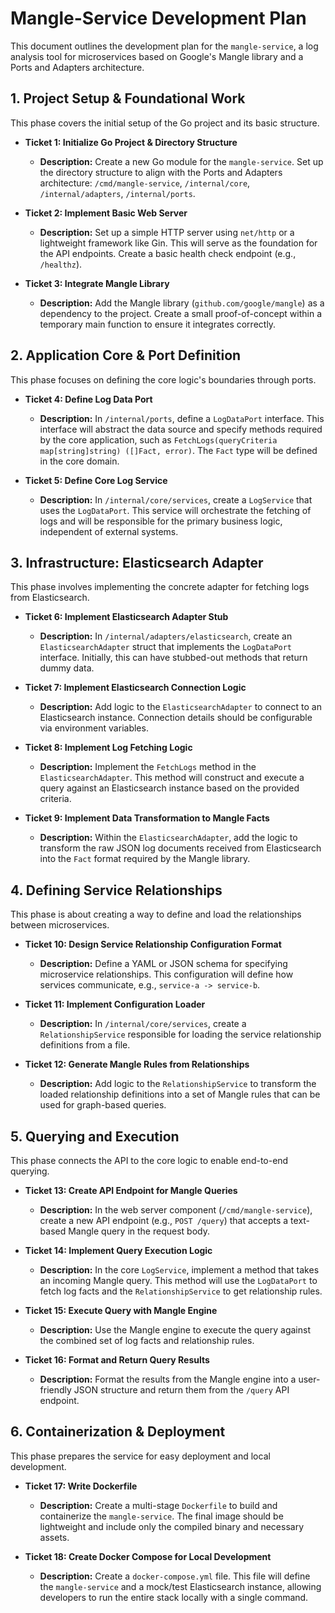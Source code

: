 # Mangle-Service Development Plan

This document outlines the development plan for the `mangle-service`, a log analysis tool for microservices based on Google's Mangle library and a Ports and Adapters architecture.

## 1. Project Setup & Foundational Work

This phase covers the initial setup of the Go project and its basic structure.

*   **Ticket 1: Initialize Go Project & Directory Structure**
    *   **Description:** Create a new Go module for the `mangle-service`. Set up the directory structure to align with the Ports and Adapters architecture: `/cmd/mangle-service`, `/internal/core`, `/internal/adapters`, `/internal/ports`.

*   **Ticket 2: Implement Basic Web Server**
    *   **Description:** Set up a simple HTTP server using `net/http` or a lightweight framework like Gin. This will serve as the foundation for the API endpoints. Create a basic health check endpoint (e.g., `/healthz`).

*   **Ticket 3: Integrate Mangle Library**
    *   **Description:** Add the Mangle library (`github.com/google/mangle`) as a dependency to the project. Create a small proof-of-concept within a temporary main function to ensure it integrates correctly.

## 2. Application Core & Port Definition

This phase focuses on defining the core logic's boundaries through ports.

*   **Ticket 4: Define Log Data Port**
    *   **Description:** In `/internal/ports`, define a `LogDataPort` interface. This interface will abstract the data source and specify methods required by the core application, such as `FetchLogs(queryCriteria map[string]string) ([]Fact, error)`. The `Fact` type will be defined in the core domain.

*   **Ticket 5: Define Core Log Service**
    *   **Description:** In `/internal/core/services`, create a `LogService` that uses the `LogDataPort`. This service will orchestrate the fetching of logs and will be responsible for the primary business logic, independent of external systems.

## 3. Infrastructure: Elasticsearch Adapter

This phase involves implementing the concrete adapter for fetching logs from Elasticsearch.

*   **Ticket 6: Implement Elasticsearch Adapter Stub**
    *   **Description:** In `/internal/adapters/elasticsearch`, create an `ElasticsearchAdapter` struct that implements the `LogDataPort` interface. Initially, this can have stubbed-out methods that return dummy data.

*   **Ticket 7: Implement Elasticsearch Connection Logic**
    *   **Description:** Add logic to the `ElasticsearchAdapter` to connect to an Elasticsearch instance. Connection details should be configurable via environment variables.

*   **Ticket 8: Implement Log Fetching Logic**
    *   **Description:** Implement the `FetchLogs` method in the `ElasticsearchAdapter`. This method will construct and execute a query against an Elasticsearch instance based on the provided criteria.

*   **Ticket 9: Implement Data Transformation to Mangle Facts**
    *   **Description:** Within the `ElasticsearchAdapter`, add the logic to transform the raw JSON log documents received from Elasticsearch into the `Fact` format required by the Mangle library.

## 4. Defining Service Relationships

This phase is about creating a way to define and load the relationships between microservices.

*   **Ticket 10: Design Service Relationship Configuration Format**
    *   **Description:** Define a YAML or JSON schema for specifying microservice relationships. This configuration will define how services communicate, e.g., `service-a -> service-b`.

*   **Ticket 11: Implement Configuration Loader**
    *   **Description:** In `/internal/core/services`, create a `RelationshipService` responsible for loading the service relationship definitions from a file.

*   **Ticket 12: Generate Mangle Rules from Relationships**
    *   **Description:** Add logic to the `RelationshipService` to transform the loaded relationship definitions into a set of Mangle rules that can be used for graph-based queries.

## 5. Querying and Execution

This phase connects the API to the core logic to enable end-to-end querying.

*   **Ticket 13: Create API Endpoint for Mangle Queries**
    *   **Description:** In the web server component (`/cmd/mangle-service`), create a new API endpoint (e.g., `POST /query`) that accepts a text-based Mangle query in the request body.

*   **Ticket 14: Implement Query Execution Logic**
    *   **Description:** In the core `LogService`, implement a method that takes an incoming Mangle query. This method will use the `LogDataPort` to fetch log facts and the `RelationshipService` to get relationship rules.

*   **Ticket 15: Execute Query with Mangle Engine**
    *   **Description:** Use the Mangle engine to execute the query against the combined set of log facts and relationship rules.

*   **Ticket 16: Format and Return Query Results**
    *   **Description:** Format the results from the Mangle engine into a user-friendly JSON structure and return them from the `/query` API endpoint.

## 6. Containerization & Deployment

This phase prepares the service for easy deployment and local development.

*   **Ticket 17: Write Dockerfile**
    *   **Description:** Create a multi-stage `Dockerfile` to build and containerize the `mangle-service`. The final image should be lightweight and include only the compiled binary and necessary assets.

*   **Ticket 18: Create Docker Compose for Local Development**
    *   **Description:** Create a `docker-compose.yml` file. This file will define the `mangle-service` and a mock/test Elasticsearch instance, allowing developers to run the entire stack locally with a single command.
